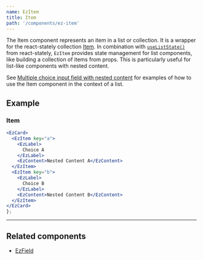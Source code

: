 ```yaml
---
name: EzItem
title: Item
path: '/components/ez-item'
---
```


The Item component represents an item in a list or collection. It is a wrapper for the react-stately collection [Item](https://react-spectrum.adobe.com/react-stately/collections.html). In combination with [`useListState()`](https://react-spectrum.adobe.com/react-stately/useListState.html) from react-stately, `EzItem` provides state management for list components, like building a collection of items from props. This is particularly useful for list-like components with nested content.

See [Multiple choice input field with nested content](/components/ez-field#multiple-choice-input-field-with-nested-content) for examples of how to use the Item component in the context of a list.

## Example

### Item

```jsx
<EzCard>
  <EzItem key="a">
    <EzLabel>
      Choice A
    </EzLabel>
    <EzContent>Nested Content A</EzContent>
  </EzItem>
  <EzItem key="b">
    <EzLabel>
      Choice B
    </EzLabel>
    <EzContent>Nested Content B</EzContent>
  </EzItem>
</EzCard>
};
```

---

## Related components

- [EzField](/components/ez-field)
